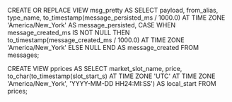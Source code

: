 CREATE OR REPLACE VIEW msg_pretty AS
SELECT
    payload, from_alias, type_name,
    to_timestamp(message_persisted_ms / 1000.0) AT TIME ZONE 'America/New_York' AS message_persisted,
    CASE
        WHEN message_created_ms IS NOT NULL THEN to_timestamp(message_created_ms / 1000.0) AT TIME ZONE 'America/New_York'
        ELSE NULL
    END AS message_created
FROM messages;


CREATE VIEW pprices AS
SELECT
    market_slot_name,
    price,
    to_char(to_timestamp(slot_start_s) AT TIME ZONE 'UTC' AT TIME ZONE 'America/New_York', 'YYYY-MM-DD HH24:MI:SS') AS local_start
FROM
    prices;
